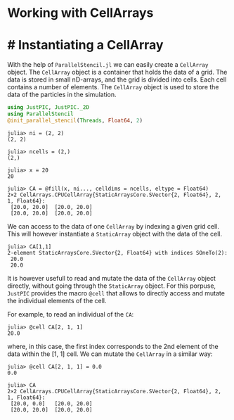 # Working with CellArrays

# # Instantiating a CellArray 
With the help of `ParallelStencil.jl` we can easily create a `CellArray` object. The `CellArray` object is a container that holds the data of a grid. The data is stored in small nD-arrays, and the grid is divided into cells. Each cell contains a number of elements. The `CellArray` object is used to store the data of the particles in the simulation.

```julia
using JustPIC, JustPIC._2D
using ParallelStencil
@init_parallel_stencil(Threads, Float64, 2)
```

```julia-repl
julia> ni = (2, 2)
(2, 2)

julia> ncells = (2,)
(2,)

julia> x = 20
20

julia> CA = @fill(x, ni..., celldims = ncells, eltype = Float64) 
2×2 CellArrays.CPUCellArray{StaticArraysCore.SVector{2, Float64}, 2, 1, Float64}:
 [20.0, 20.0]  [20.0, 20.0]
 [20.0, 20.0]  [20.0, 20.0]
```

We can access to the data of one `CellArray` by indexing a given grid cell. This will however instantiate a `StaticArray` object with the data of the cell. 

```julia-repl 
julia> CA[1,1]
2-element StaticArraysCore.SVector{2, Float64} with indices SOneTo(2):
 20.0
 20.0
```

It is however usefull to read and mutate the data of the `CellArray` object directly, without going through the `StaticArray` object. For this porpuse, `JustPIC` provides the macro `@cell` that allows to directly access and mutate the individual elements of the cell. 

For example, to read an individual of the `CA`:

```julia-repl
julia> @cell CA[2, 1, 1]
20.0
```

where, in this case, the first index corresponds to the 2nd element of the data within the [1, 1] cell. We can mutate the `CellArray` in a similar way:

```julia-repl
julia> @cell CA[2, 1, 1] = 0.0
0.0

julia> CA
2×2 CellArrays.CPUCellArray{StaticArraysCore.SVector{2, Float64}, 2, 1, Float64}:
 [20.0, 0.0]   [20.0, 20.0]
 [20.0, 20.0]  [20.0, 20.0]
```